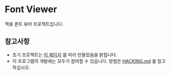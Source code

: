 # Font Viewer

맥용 폰트 뷰어 프로젝트입니다.

## 참고사항

 * 초기 프로젝트는 [이 페이지](https://www.appcoda.com/macos-programming/) 를 따라 만들었음을 밝힙니다.
 * 이 프로그램의 개발에는 모두가 참여할 수 있습니다. 방법은 [HACKING.md](https://github.com/yeonho1/fontviewer/blob/master/HACKING.md) 를 참고하십시오.
